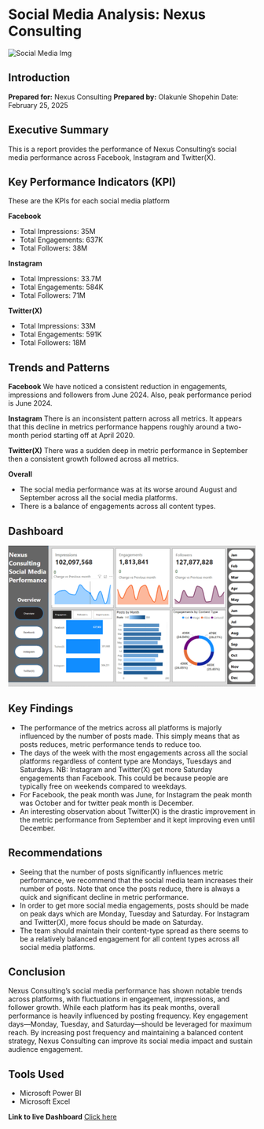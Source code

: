 # Social Media Analysis: Nexus Consulting
![Social Media Img](Social-Medial-analytics.jpg)

## Introduction
**Prepared for:** Nexus Consulting
**Prepared by:** Olakunle Shopehin
Date: February 25, 2025

## Executive Summary
This is a report provides the performance of Nexus Consulting’s social media performance across Facebook, Instagram and Twitter(X). 

## Key Performance Indicators (KPI)
These are the KPIs for each social media platform

**Facebook**
 - Total Impressions: 35M
 - Total Engagements: 637K
 - Total Followers: 38M

**Instagram**
 - Total Impressions: 33.7M
 - Total Engagements: 584K
 - Total Followers: 71M


**Twitter(X)**
 - Total Impressions: 33M
 - Total Engagements: 591K
 - Total Followers: 18M


## Trends and Patterns
**Facebook**
We have noticed a consistent reduction in engagements, impressions and followers from June 2024. Also, peak performance period is June 2024. 

**Instagram**
There is an inconsistent pattern across all metrics. It appears that this decline in metrics performance happens roughly around a two-month period starting off at April 2020. 

**Twitter(X)**
There was a sudden deep in metric performance in September then a consistent growth followed across all metrics. 

**Overall**
 - The social media performance was at its worse around August and September across all the social media platforms.
 - There is a balance of engagements across all content types.

## Dashboard
   ![Dashboard](My_Dashboard.png)
   
## Key Findings
 -	The performance of the metrics across all platforms is majorly influenced by the number of posts made. This simply means that as posts reduces, metric performance tends to reduce too.
 -	The days of the week with the most engagements across all the social platforms regardless of content type are Mondays, Tuesdays and Saturdays. NB: Instagram and Twitter(X) get more Saturday engagements than 
    Facebook. This could be because people are typically free on weekends compared to weekdays. 
 -	For Facebook, the peak month was June, for Instagram the peak month was October and for twitter peak month is December.
 -	An interesting observation about Twitter(X) is the drastic improvement in the metric performance from September and it kept improving even until December. 

## Recommendations
 - Seeing that the number of posts significantly influences metric performance, we recommend that the social media team increases their number of posts. Note that once the posts reduce, there is always a quick 
   and significant decline in metric performance.
 - In order to get more social media engagements, posts should be made on peak days which are Monday, Tuesday and Saturday. For Instagram and Twitter(X), more focus should be made on Saturday.
 - The team should maintain their content-type spread as there seems to be a relatively balanced engagement for all content types across all social media platforms. 

## Conclusion
Nexus Consulting’s social media performance has shown notable trends across platforms, with fluctuations in engagement, impressions, and follower growth. While each platform has its peak months, overall performance is heavily influenced by posting frequency. Key engagement days—Monday, Tuesday, and Saturday—should be leveraged for maximum reach. By increasing post frequency and maintaining a balanced content strategy, Nexus Consulting can improve its social media impact and sustain audience engagement.

## Tools Used
 -  Microsoft Power BI
 -  Microsoft Excel

**Link to live Dashboard**
[Click here](https://app.powerbi.com/view?r=eyJrIjoiMDc2MmJkZDItODU4MS00YmQ1LWI4OWMtMWIyM2I3OTNlOTAzIiwidCI6IjI5ZDQ1ZDExLWU0YTItNDQxOS1iZDA0LTBiNWU5ZjVmMmIxNSJ9)

